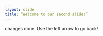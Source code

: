 ```yaml
---
layout: slide
title: “Welcome to our second slide!”
---
```

changes done.
Use the left arrow to go back!

